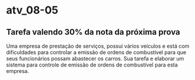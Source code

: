 # atv_08-05
## Tarefa valendo 30% da nota da próxima prova

Uma empresa de prestação de serviços, possui vários veículos e está com dificuldades para
controlar a emissão de ordens de combustível para que seus funcionários possam abastecer os
carros. Sua tarefa e elaborar um sistema para controle de emissão de ordens de combustível
para esta empresa.

